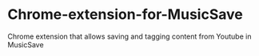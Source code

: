 # Chrome-extension-for-MusicSave
Chrome extension that allows saving and tagging content from Youtube in MusicSave

